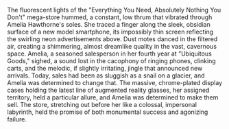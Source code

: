The fluorescent lights of the "Everything You Need, Absolutely Nothing You Don't" mega-store hummed, a constant, low thrum that vibrated through Amelia Hawthorne's soles.  She traced a finger along the sleek, obsidian surface of a new model smartphone, its impossibly thin screen reflecting the swirling neon advertisements above.  Dust motes danced in the filtered air, creating a shimmering, almost dreamlike quality in the vast, cavernous space.  Amelia, a seasoned salesperson in her fourth year at "Ubiquitous Goods," sighed, a sound lost in the cacophony of ringing phones, clinking carts, and the melodic, if slightly irritating, jingle that announced new arrivals.  Today, sales had been as sluggish as a snail on a glacier, and Amelia was determined to change that.  The massive, chrome-plated display cases holding the latest line of augmented reality glasses, her assigned territory, held a particular allure, and Amelia was determined to make them sell.  The store, stretching out before her like a colossal, impersonal labyrinth, held the promise of both monumental success and agonizing failure.
